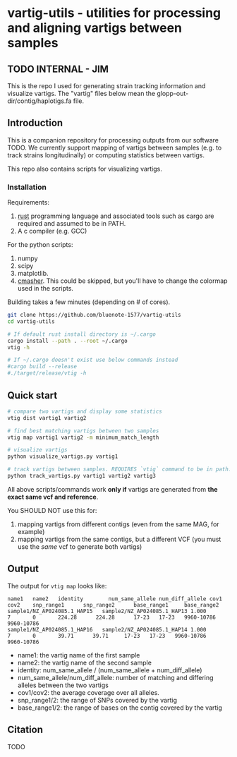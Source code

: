# vartig-utils - utilities for processing and aligning vartigs between samples


## TODO INTERNAL - JIM

This is the repo I used for generating strain tracking information and visualize vartigs. The "vartig" files below mean the glopp-out-dir/contig/haplotigs.fa file. 

## Introduction

This is a companion repository for processing outputs from our software TODO. We currently support mapping of vartigs between samples
(e.g. to track strains longitudinally) or computing statistics between vartigs. 

This repo also contains scripts for visualizing vartigs.

### Installation

Requirements:
1. [rust](https://www.rust-lang.org/tools/install) programming language and associated tools such as cargo are required and assumed to be in PATH.
2. A c compiler (e.g. GCC)

For the python scripts:

1. numpy
2. scipy
3. matplotlib.
4. [cmasher](https://cmasher.readthedocs.io/user/introduction.html#how-to-install). This could be skipped, but you'll have to change the colormap used in the scripts.

Building takes a few minutes (depending on # of cores).

```sh
git clone https://github.com/bluenote-1577/vartig-utils
cd vartig-utils

# If default rust install directory is ~/.cargo
cargo install --path . --root ~/.cargo
vtig -h

# If ~/.cargo doesn't exist use below commands instead
#cargo build --release
#./target/release/vtig -h
```

## Quick start

```sh
# compare two vartigs and display some statistics 
vtig dist vartig1 vartig2

# find best matching vartigs between two samples
vtig map vartig1 vartig2 -m minimum_match_length

# visualize vartigs
python visualize_vartigs.py vartig1

# track vartigs between samples. REQUIRES `vtig` command to be in path. 
python track_vartigs.py vartig1 vartig2 vartig3

```
All above scripts/commands work **only if** vartigs are generated from **the exact same vcf and reference**. 

You SHOULD NOT use this for:

1. mapping vartigs from different contigs (even from the same MAG, for example) 
2. mapping vartigs from the same contigs, but a different VCF (you must use the *same* vcf to generate both vartigs)


## Output

The output for `vtig map` looks like:
```
name1   name2   identity        num_same_allele num_diff_allele cov1    cov2    snp_range1      snp_range2      base_range1     base_range2
sample1/NZ_AP024085.1_HAP15   sample2/NZ_AP024085.1_HAP13 1.000       7       0       224.28      224.28      17-23   17-23   9960-10786      9960-10786
sample1/NZ_AP024085.1_HAP16   sample2/NZ_AP024085.1_HAP14 1.000       7       0       39.71      39.71     17-23   17-23   9960-10786      9960-10786

```
- name1: the vartig name of the first sample
- name2: the vartig name of the second sample
- identity: num_same_allele / (num_same_allele + num_diff_allele)
- num_same_allele/num_diff_allele: number of matching and differing alleles between the two vartigs
- cov1/cov2: the average coverage over all alleles. 
- snp_range1/2: the range of SNPs covered by the vartig
- base_range1/2: the range of bases on the contig covered by the vartig

## Citation

TODO
